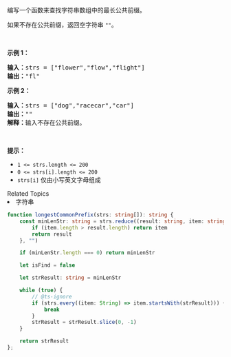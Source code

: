 <p>编写一个函数来查找字符串数组中的最长公共前缀。</p>

<p>如果不存在公共前缀，返回空字符串&nbsp;<code>""</code>。</p>

<p>&nbsp;</p>

<p><strong>示例 1：</strong></p>

<pre>
<strong>输入：</strong>strs = ["flower","flow","flight"]
<strong>输出：</strong>"fl"
</pre>

<p><strong>示例 2：</strong></p>

<pre>
<strong>输入：</strong>strs = ["dog","racecar","car"]
<strong>输出：</strong>""
<strong>解释：</strong>输入不存在公共前缀。</pre>

<p>&nbsp;</p>

<p><strong>提示：</strong></p>

<ul>
	<li><code>1 &lt;= strs.length &lt;= 200</code></li>
	<li><code>0 &lt;= strs[i].length &lt;= 200</code></li>
	<li><code>strs[i]</code> 仅由小写英文字母组成</li>
</ul>
<div><div>Related Topics</div><div><li>字符串</li></div></div>

```typescript
function longestCommonPrefix(strs: string[]): string {
    const minLenStr: string = strs.reduce((result: string, item: string): string => {
        if (item.length > result.length) return item
        return result
    }, "")

    if (minLenStr.length === 0) return minLenStr

    let isFind = false

    let strResult: string = minLenStr

    while (true) {
        // @ts-ignore
        if (strs.every((item: String) => item.startsWith(strResult))) {
            break
        }
        strResult = strResult.slice(0, -1)
    }

    return strResult
};
```
